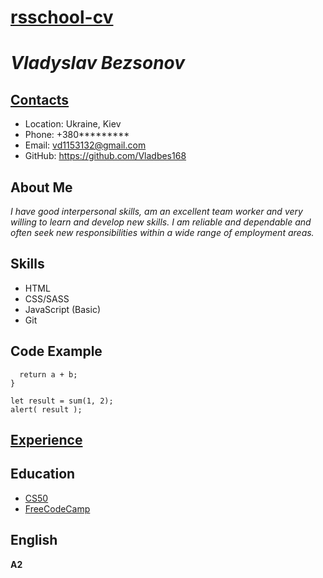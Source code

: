 # [rsschool-cv](https://Vladbes168.github.io/rsschool-cv/cv)



# _Vladyslav Bezsonov_

## [Contacts](https://github.com/Vladbes168/rsschool-cv)

- Location: Ukraine, Kiev
- Phone: +380*********
- Email: vd1153132@gmail.com
- GitHub: https://github.com/Vladbes168

## About Me

_I have good interpersonal skills, am an excellent team worker and very willing to learn and develop new skills.
I am reliable and dependable and often seek new responsibilities within a wide range of employment areas._

## Skills

- HTML
- CSS/SASS
- JavaScript (Basic)
- Git

## Code Example

```function sum(a, b) {
  return a + b;
}

let result = sum(1, 2);
alert( result ); 
```
## [Experience](https://Vladbes168.github.io/rsschool-cv/cv)

## Education
- [CS50](https://www.youtube.com/channel/UCcabW7890RKJzL968QWEykA)
- [FreeCodeCamp](https://www.freecodecamp.org)

## English

__A2__
